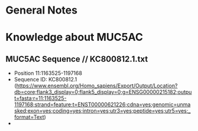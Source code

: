 # General Notes

# Knowledge about MUC5AC
## MUC5AC Sequence // KC800812.1.txt
- Position 11:1163525-1197168
- Sequence ID: KC800812.1 (https://www.ensembl.org/Homo_sapiens/Export/Output/Location?db=core;flank3_display=0;flank5_display=0;g=ENSG00000215182;output=fasta;r=11:1163525-1197168;strand=feature;t=ENST00000621226;cdna=yes;genomic=unmasked;exon=yes;coding=yes;intron=yes;utr3=yes;peptide=yes;utr5=yes;_format=Text)
- 
